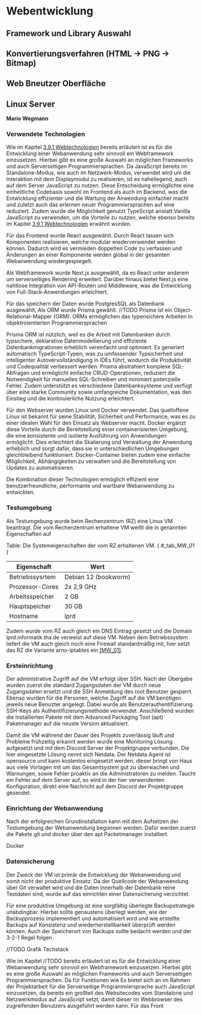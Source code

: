 # Webentwicklung

## Framework und Library Auswahl

## Konvertierungsverfahren (HTML → PNG → Bitmap)

## Web Bneutzer Oberfläche

## Linux Server
**Mario Wegmann**

### Verwendete Technologien

Wie im Kapitel [3.9.1 Webtechnologien](PraktischeUTheoretischeGrund.md#webtechnologien) bereits erläutert ist es für die Entwicklung einer Webanwendung sehr sinnvoll ein Webframework einzusetzen. 
Hierbei gibt es eine große Auswahl an möglichen Frameworks und auch Serverseitigen Programmiersprachen. Da JavaScript bereits im Standalone-Modus, wie auch im Netzwerk-Modus, verwendet wird um die Interaktion mit dem Displaymodul zu realisieren, ist es naheliegend, auch auf dem Server JavaScript zu nutzen. Diese Entscheidung ermöglichte eine einheitliche Codebasis sowohl im Frontend als auch im Backend, was die Entwicklung effizienter und die Wartung der Anwendung einfacher macht und zuletzt auch das erlernen neuer Programmiersprachen auf eine reduziert. Zudem wurde die Möglichkeit genutzt TypeScript anstatt Vanilla JavaScript zu verwenden, um die Vorteile zu nutzen, welche ebenso bereits im Kapitel [3.9.1 Webtechnologien](PraktischeUTheoretischeGrund.md#webtechnologien) erwähnt wurden. 

Für das Frontend wurde React ausgewählt. Durch React lassen sich Komponenten realisieren, welche modular wiederverwendet werden können. Dadurch wird es vermieden doppelten Code zu verfassen und Änderungen an einer Komponente werden global in der gesamten Webanwendung wiedergespiegelt. 

Als Webframework wurde Next.js ausgewählt, da es React unter anderem um serverseitiges Rendering erweitert. Darüber hinaus bietet Next.js eine nahtlose Integration von API-Routen und Middleware, was die Entwicklung von Full-Stack-Anwendungen erleichtert. 

Für das speichern der Daten wurde PostgresSQL als Datenbank ausgewählt. Als ORM wurde Prisma gewählt.  //TODO
Prisma ist ein Object-Relational-Mapper (ORM). ORMs ermöglichen das typensichere Arbeiten in objektroientierten Programmiersprachen 


Prisma ORM ist nützlich, weil es die Arbeit mit Datenbanken durch typsichere, deklarative Datenmodellierung und effiziente Datenbankmigrationen erheblich vereinfacht und optimiert. Es generiert automatisch TypeScript-Typen, was zu umfassender Typsicherheit und intelligenter Autovervollständigung in IDEs führt, wodurch die Produktivität und Codequalität verbessert werden. Prisma abstrahiert komplexe SQL-Abfragen und ermöglicht einfache CRUD-Operationen, reduziert die Notwendigkeit für manuelles SQL-Schreiben und minimiert potenzielle Fehler. Zudem unterstützt es verschiedene Datenbanksysteme und verfügt über eine starke Community sowie umfangreiche Dokumentation, was den Einstieg und die kontinuierliche Nutzung erleichtert.

Für den Webserver wurden Linux und Docker verwendet. Das quelloffene Linux ist bekannt für seine Stabilität, Sicherheit und Performance, was es zu einer idealen Wahl für den Einsatz als Webserver macht. Docker ergänzt diese Vorteile durch die Bereitstellung einer containerisierten Umgebung, die eine konsistente und isolierte Ausführung von Anwendungen ermöglicht. Dies erleichtert die Skalierung und Verwaltung der Anwendung erheblich und sorgt dafür, dass sie in unterschiedlichen Umgebungen gleichbleibend funktioniert. Docker-Container bieten zudem eine einfache Möglichkeit, Abhängigkeiten zu verwalten und die Bereitstellung von Updates zu automatisieren. 

Die Kombination dieser Technologien ermöglich effizient eine benutzerfreundliche, performante und wartbare Webanwendung zu entwicklen. 

### Testumgebung

Als Testumgebung wurde beim Rechenzentrum (RZ) eine Linux VM beantragt. Die vom Rechenzentrum erhaltene VM weißt die in []( #_tab_MW_01 ) genannten Eigenschaften auf

Table: Die Systemeigenschaften der vom RZ erhaltenen VM.  { #_tab_MW_01 }

| Eigenschaft | Wert |
|-------|------|
| Betriebssysrtem | Debian 12 (bookworm) |
| Prozessor-Cores | 2x 2,9 GHz |
| Arbeitsspeicher | 2 GB |
| Hauptspeicher | 30 GB |
| Hostname | lprd |

Zudem wurde vom RZ auch gleich ein DNS Eintrag gesetzt und die Domain lprd.informatik.tha.de verweist auf diese VM. 
Neben dem Betriebssystem liefert die VM auch gleich noch eine Firewall standardmäßig mit, hier setzt das RZ die Variante arno-iptables ein [[MW_01]](Quellenverzeichnis.md#MW_01). 

### Ersteinrichtung

Der administrative Zugriff auf die VM erfolgt über SSH. 
Nach der Übergabe wurden zuerst die standard Zugangsdaten der VM durch neue Zugangsdaten ersetzt und die SSH Anmeldung des root Benutzer gesperrt. Ebenso wurden für die Personen, welche Zugriff auf die VM benötigen jeweils neue Benuzter angelegt. Dabei wurde als Benutzerauthentifizierung SSH-Keys als Authentifizierungsmethode verwendet. 
Anschließend wurden die installierten Pakete mit dem Advanced Packaging Tool (apt) Paketmanager auf die neuste Version aktualisiert. 

Damit die VM während der Dauer des Projekts zuverlässig läuft und Probleme frühzeitig erkannt werden wurde eine Monitoring Lösung aufgesetzt und mit dem Discord Server der Projektgruppe verbunden. Die hier eingesetzte Lösung nennt sich Netdata. Der Netdata Agent ist opensource und kann kostenlos eingesetzt werden, dieser bringt von Haus aus viele Vorlagen mit um das Gesamtsystem gut zu überwachen und Warnungen, sowie Fehler proaktiv an die Administratoren zu melden. Taucht ein Fehler auf dem Server auf, so wird in der hier verwendenten Konfiguration, direkt eine Nachricht auf dem Discord der Projektgruppe gesendet.  

### Einrichtung der Webanwendung

Nach der erfolgreichen Grundinstallation kann mit dem Aufsetzen der Testumgebung der Webanwendung begonnen werden. 
Dafür werden zuerst die Pakete git und docker über den apt Packetmanager installiert. 


Docker

### Datensicherung
Der Zweck der VM ist primär die Entwicklung der Webanwendung und somit nicht der produktive Einsatz. Da der Quellcode der Webanwendung über Git verwaltet wird und die Daten innerhalb der Datenbank reine Testdaten sind, wurde auf das einrichten einer Datensicherung verzichtet. 

Für eine produktive Umgebung ist eine sorgfältig überlegte Backupstrategie unabdingbar. Hierbei sollte genaustens überlegt werden, wie der Backupprozess implementiert und automatisiert wird und wie erstellte Backups auf Konsistenz und wiederherstellbarkeit überprüft werden können. Auch der Speicherort von Backups sollte bedacht werden und der 3-2-1 Regel folgen. 

//TODO
Grafik Techstack



Wie im Kapitel //TODO bereits erläutert ist es für die Entwicklung einer Webanwendung sehr sinnvoll ein Webframework einzusetzen. Hierbei gibt es eine große Auswahl an möglichen Frameworks und auch Serverseitigen Programmiersprachen. Da für Funktionen wie 
Es bietet sich an im Rahmen der Projektarbeit für die Serverseitige Programmiersprache auch JavaScript einzusetzen, da bereits ein großteil des Websitecodes vom Standalone und Netzwerkmodus auf JavaScript setzt, damit dieser im Webbrowser des zugreifenden Benutzers ausgeführt werden kann. Für das Front

